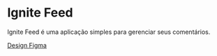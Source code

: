 # Ignite Feed

Ignite Feed é uma aplicação simples para gerenciar seus comentários.

[Design Figma](https://www.figma.com/community/file/1113573231685349036)

